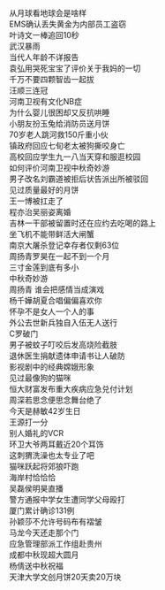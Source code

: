 从月球看地球会是啥样  
EMS确认丢失黄金为内部员工盗窃  
叶诗文一棒追回10秒  
武汉暴雨  
当代人年龄不详报告  
袁弘用哭死宝宝了评价关于我妈的一切  
千万不要四颗智齿一起拔  
汪顺三连冠  
河南卫视有文化NB症  
为什么婴儿很困却又反抗哄睡  
小朋友扮玉兔给消防员送月饼  
70岁老人跳河救150斤重小伙  
镇政府回应七旬老太被狗撕咬身亡  
高校回应学生九一八当天穿和服逛校园  
如何评价河南卫视中秋奇妙游  
男子改名刘霸道被拒后状告派出所被驳回  
见过质量最好的月饼  
王一博被扛走了  
程亦治吴丽姿离婚  
吉林一干部被留置时还在应约去吃喝的路上  
坐飞机不能带鲜活大闸蟹  
南京大屠杀登记幸存者仅剩63位  
周扬青罗昊在一起不到一个月  
三寸金莲到底有多小  
中秋奇妙游  
周扬青 谁会把感情当成演戏  
杨千嬅胡夏合唱偏偏喜欢你  
怀孕不是女人一个人的事  
外公去世新兵独自入伍无人送行  
C罗破门  
男子被蚊子叮咬后发高烧险截肢  
退休医生捐献遗体申请书让人破防  
影视剧中的经典嫦娥形象  
见过最像狗的猫咪  
恒大财富发布重大疾病应急兑付计划  
周深若思念便思念舞台绝了  
今天是赫敏42岁生日  
王源打一分  
别人婚礼的VCR  
环卫大爷两耳戴近20个耳饰  
这刺猬洗澡也太专业了吧  
猫咪跃起将郊狼吓跑  
海岸村恰恰恰  
吴磊侯明昊直播  
警方通报中学女生遭同学父母殴打  
厦门累计确诊131例  
孙颖莎不允许号码布有褶皱  
马龙今天还走那个门  
应急管理部派工作组赴贵州  
成都中秋现超大圆月  
杨倩送中秋祝福  
天津大学文创月饼20天卖20万块  
